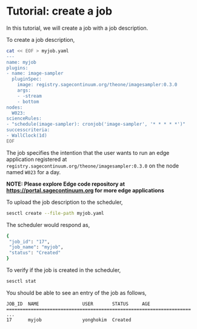 # Tutorial: create a job
In this tutorial, we will create a job with a job description.

To create a job description,
```bash
cat << EOF > myjob.yaml
---
name: myjob
plugins:
- name: image-sampler
  pluginSpec:
    image: registry.sagecontinuum.org/theone/imagesampler:0.3.0
    args:
    - -stream
    - bottom
nodes:
  W023:
scienceRules:
- "schedule(image-sampler): cronjob('image-sampler', '* * * * *')"
successcriteria:
- WallClock(1d)
EOF
```

The job specifies the intention that the user wants to run an edge application registered at `registry.sagecontinuum.org/theone/imagesampler:0.3.0` on the node named `W023` for a day.

__NOTE: Please explore Edge code repository at https://portal.sagecontinuum.org for more edge applications__

To upload the job description to the scheduler,
```bash
sesctl create --file-path myjob.yaml
```

The scheduler would respond as,
```bash
{
 "job_id": "17",
 "job_name": "myjob",
 "status": "Created"
}
```

To verify if the job is created in the scheduler,
```bash
sesctl stat
```

You should be able to see an entry of the job as follows,
```
JOB_ID  NAME                USER       STATUS     AGE     
====================================================================
...
17      myjob               yonghokim  Created    
```